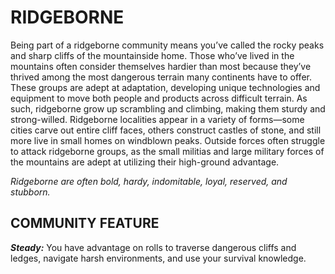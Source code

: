 # RIDGEBORNE

Being part of a ridgeborne community means you’ve called the rocky peaks and sharp cliffs of the mountainside home. Those who’ve lived in the mountains often consider themselves hardier than most because they’ve thrived among the most dangerous terrain many continents have to offer. These groups are adept at adaptation, developing unique technologies and equipment to move both people and products across difficult terrain. As such, ridgeborne grow up scrambling and climbing, making them sturdy and strong-willed. Ridgeborne localities appear in a variety of forms—some cities carve out entire cliff faces, others construct castles of stone, and still more live in small homes on windblown peaks. Outside forces often struggle to attack ridgeborne groups, as the small militias and large military forces of the mountains are adept at utilizing their high-ground advantage.

*Ridgeborne are often bold, hardy, indomitable, loyal, reserved, and stubborn.*

## COMMUNITY FEATURE

***Steady:*** You have advantage on rolls to traverse dangerous cliffs and ledges, navigate harsh environments, and use your survival knowledge.
